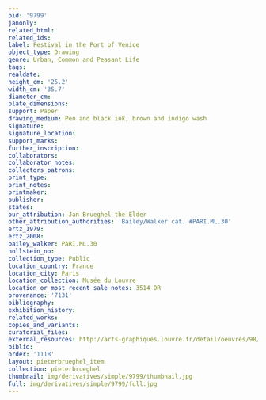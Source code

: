 ```yaml
---
pid: '9799'
janonly: 
related_html: 
related_ids: 
label: Festival in the Port of Venice
object_type: Drawing
genre: Urban, Common and Peasant Life
tags: 
realdate: 
height_cm: '25.2'
width_cm: '35.7'
diameter_cm: 
plate_dimensions: 
support: Paper
drawing_medium: Pen and black ink, brown and indigo wash
signature: 
signature_location: 
support_marks: 
further_inscription: 
collaborators: 
collaborator_notes: 
collectors_patrons: 
print_type: 
print_notes: 
printmaker: 
publisher: 
states: 
our_attribution: Jan Brueghel the Elder
other_attribution_authorities: 'Bailey/Walker cat. #PARI.ML.30'
ertz_1979: 
ertz_2008: 
bailey_walker: PARI.ML.30
hollstein_no: 
collection_type: Public
location_country: France
location_city: Paris
location_collection: Musée du Louvre
location_or_most_recent_sale_notes: 3514 DR
provenance: '7131'
bibliography: 
exhibition_history: 
related_works: 
copies_and_variants: 
curatorial_files: 
external_resources: http://arts-graphiques.louvre.fr/detail/oeuvres/98/537622-Fete-dans-le-port-de-Venise
biblio: 
order: '1118'
layout: pieterbrueghel_item
collection: pieterbrueghel
thumbnail: img/derivatives/simple/9799/thumbnail.jpg
full: img/derivatives/simple/9799/full.jpg
---
```

